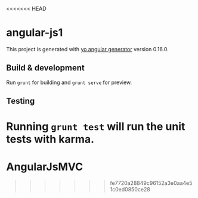 <<<<<<< HEAD
# angular-js1

This project is generated with [yo angular generator](https://github.com/yeoman/generator-angular)
version 0.16.0.

## Build & development

Run `grunt` for building and `grunt serve` for preview.

## Testing

Running `grunt test` will run the unit tests with karma.
=======
# AngularJsMVC
>>>>>>> fe7720a28849c96152a3e0aa4e51c0ed0850ce28
